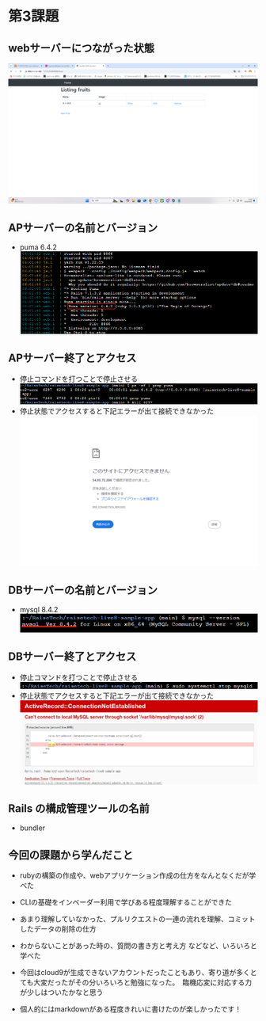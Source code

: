 # 第3課題
## webサーバーにつながった状態
![webサーバー](image/web.png)

## APサーバーの名前とバージョン
- puma 6.4.2
![APサーバー](image/AP.png)

## APサーバー終了とアクセス
- 停止コマンドを打つことで停止させる
![AP停止](image/APteisi.png)
- 停止状態でアクセスすると下記エラーが出て接続できなかった
![APアクセス](image/APakusesu.png)

## DBサーバーの名前とバージョン
- mysql 8.4.2
![DBサーバー](image/DB.png)

## DBサーバー終了とアクセス
- 停止コマンドを打つことで停止させる
![DB停止](image/DBteisi.png)
- 停止状態でアクセスすると下記エラーが出て接続できなかった
![DBアクセス](image/DBakusesu.png)

## Rails の構成管理ツールの名前
- bundler

## 今回の課題から学んだこと
- rubyの構築の作成や、webアプリケーション作成の仕方をなんとなくだが学べた
- CLIの基礎をインベーダー利用で学びある程度理解することができた
- あまり理解していなかった、プルリクエストの一連の流れを理解、コミットしたデータの削除の仕方
- わからないことがあった時の、質問の書き方と考え方
などなど、いろいろと学べた

- 今回はcloud9が生成できないアカウントだったこともあり、寄り道が多くとても大変だったがその分いろいろと勉強になった。　臨機応変に対応する力が少しはついたかなと思う
- 個人的にはmarkdownがある程度きれいに書けたのが楽しかったです！

